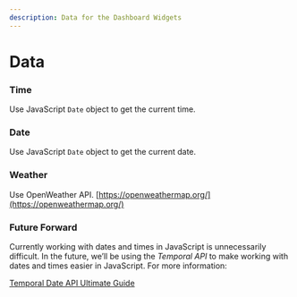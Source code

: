 ```yaml
---
description: Data for the Dashboard Widgets
---
```


# Data

### Time

Use JavaScript `Date` object to get the current time.

### Date

Use JavaScript `Date` object to get the current date.

### Weather

Use OpenWeather API. [https://openweathermap.org/](https://openweathermap.org/)

### Future Forward

Currently working with dates and times in JavaScript is unnecessarily difficult. In the future, we’ll be using the _Temporal API_ to make working with dates and times easier in JavaScript. For more information:

[Temporal Date API Ultimate Guide](https://blog.webdevsimplified.com/2022-02/temporal-date-api/)
